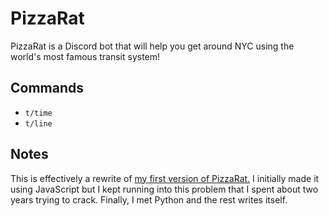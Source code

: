 # PizzaRat
PizzaRat is a Discord bot that will help you get around NYC using the world's most famous transit system!

## Commands
  * `t/time`
  * `t/line`

## Notes
This is effectively a rewrite of [my first version of PizzaRat.](https://github.com/aaronpagoada/pizza-rat.js) I initially made it using JavaScript but I kept running into this problem that I spent about two years trying to crack. Finally, I met Python and the rest writes itself.